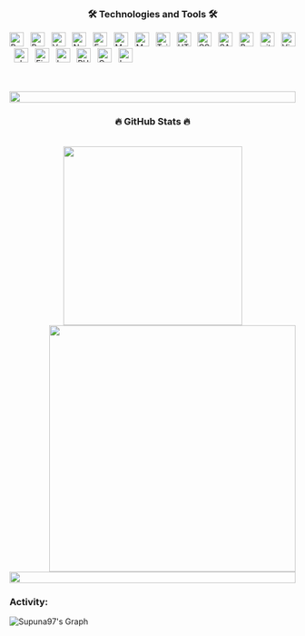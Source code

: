 
<h3 align="center">🛠 Technologies and Tools 🛠</h2>
<!-- https://simpleicons.org/ -->


<span><img src="https://img.shields.io/badge/ReactJS-282C34?logo=react&logoColor=61DAFB" alt="ReactJS logo" title="ReactJS" height="25" /></span>
&nbsp;
<span><img src="https://img.shields.io/badge/Redux-282C34?logo=redux&logoColor=764ABC" alt="Redux logo" title="Redux" height="25" /></span>
&nbsp;
<span><img src="https://img.shields.io/badge/Vue.js-282C34?logo=vue.js&logoColor=4FC08D" alt="Vue.js logo" title="Vue.js" height="25" /></span>
&nbsp;
<span><img src="https://img.shields.io/badge/Node.js-282C34?logo=node.js&logoColor=00F200" alt="Node.js logo" title="Node.js" height="25" /></span>
&nbsp;
<span><img src="https://img.shields.io/badge/Express-282C34?logo=express&logoColor=FFFFFF" alt="Express.js logo" title="Express.js" height="25" /></span>
&nbsp;
<span><img src="https://img.shields.io/badge/MongoDB-282C34?logo=mongodb&logoColor=47A248" alt="MongoDB logo" title="MongoDB" height="25" /></span>
&nbsp;
<span><img src="https://img.shields.io/badge/Mysql-282C34?logo=Mysql&logoColor=005a85" alt="Mysql logo" title="Mysql" height="25" /></span>
&nbsp;
<span><img src="https://img.shields.io/badge/Tailwind%20CSS-282C34?logo=tailwind-css&logoColor=38B2AC" alt="TailwindCSS logo" title="TailwindCSS" height="25" /></span>
&nbsp;
<span><img src="https://img.shields.io/badge/HTML5-282C34?logo=html5&logoColor=E34F26" alt="HTML5 logo" title="HTML5" height="25" /></span>
&nbsp;
<span><img src="https://img.shields.io/badge/CSS3-282C34?logo=css3&logoColor=1572B6" alt="CSS3 logo" title="CSS3" height="25" /></span>
&nbsp;
<span><img src="https://img.shields.io/badge/Sass-282C34?logo=sass&logoColor=CC6699" alt="SASS logo" title="SASS" height="25" /></span>
&nbsp;
<span><img src="https://img.shields.io/badge/Bootstrap-282C34?logo=bootstrap&logoColor=7952B3" alt="Bootstrap logo" title="Bootstrap" height="25" /></span>
&nbsp;
<span><img src="https://img.shields.io/badge/git-282C34?logo=git&logoColor=F05032" alt="git logo" title="git" height="25" /></span>
&nbsp;
<span><img src="https://img.shields.io/badge/VS%20Code-282C34?logo=visual-studio-code&logoColor=007ACC" alt="Visual Studio Code logo" title="Visual Studio Code" height="25" /></span>
&nbsp;
<span><img src="https://img.shields.io/badge/Phpstorm-282C34?logo=phpstorm&logoColor=f90178" alt="phpstorm logo" title="phpstorm" height="25" /></span>
&nbsp;
<span><img src="https://img.shields.io/badge/Firebase-282C34?logo=firebase&logoColor=FFCA28" alt="Firebase logo" title="Firebase" height="25" /></span>
&nbsp;
<span><img src="https://img.shields.io/badge/Less-282C34?logo=less&logoColor=FFCA28" alt="Less logo" title="Less" height="25" /></span>
&nbsp;
<span><img src="https://img.shields.io/badge/PHP-282C34?logo=php&logoColor=4d588e" alt="PHP logo" title="PHP" height="25" /></span>
&nbsp;
<span><img src="https://img.shields.io/badge/Codeigniter-282C34?logo=codeigniter&logoColor=e83f23" alt="Codeigniter logo" title="codeigniter" height="25" /></span>
&nbsp;
<span><img src="https://img.shields.io/badge/Laravel-282C34?logo=Laravel&logoColor=e83f23" alt="Laravel logo" title="Laravel" height="25" /></span>
&nbsp;

<br>
<br>
<img src="https://i.imgur.com/dBaSKWF.gif" height="20" width="100%">
<h3 align="center">🔥 GitHub Stats 🔥</h2>
<br>
<div align=center>
  <a href="#" title="phduong65">
    <img width="315" align="center" src="https://github-readme-stats.vercel.app/api/top-langs/?username=phduong65&hide=c%23,powershell,Mathematica,Ruby,Objective-C,Objective-C%2b%2b,Cuda&title_color=61dafb&text_color=ffffff&icon_color=61dafb&bg_color=20232a&langs_count=8&layout=compact&border_color=61dafb&hide_border=true" />
  </a>
  <a href="#" title="phduong65">
    <img align="right" width="434" src="https://github-readme-stats.vercel.app/api?username=phduong65&show_icons=true&theme=react&border_color=61dafb&hide_border=true" />
  </a>
</div>

<br><br>

<img src="https://i.imgur.com/dBaSKWF.gif" height="20" width="100%">

<h3 align="left">Activity:</h3>

![Supuna97's Graph](https://github-readme-activity-graph.vercel.app/graph?username=phduong65&custom_title=Pham%20Duong%20GitHub%20Activity%20Graph&bg_color=0D1117&color=f05032&line=f05032&point=793831&area_color=FFFFFF&title_color=FFFFFF&area=true)
<br><br>
